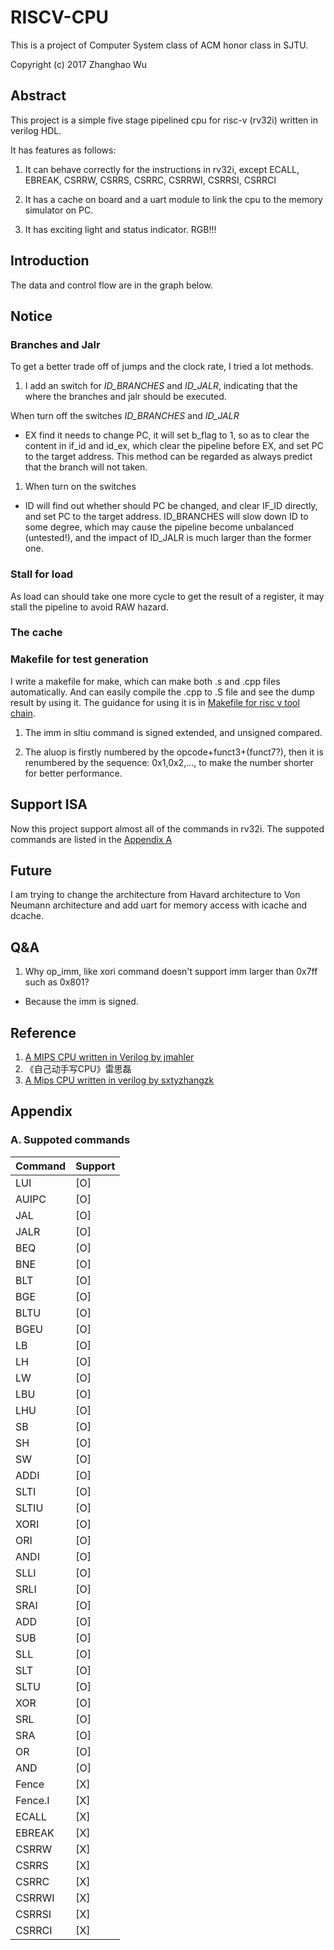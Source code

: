 # RISCV-CPU

This is a project of Computer System class of ACM honor class in SJTU.

Copyright (c) 2017 Zhanghao Wu

## Abstract

This project is a simple five stage pipelined cpu for risc-v (rv32i) written in verilog HDL. 

It has features as follows:

1. It can behave correctly for the instructions in rv32i, except ECALL, EBREAK, CSRRW, CSRRS, CSRRC, CSRRWI, CSRRSI, CSRRCI

1. It has a cache on board and a uart module to link the cpu to the memory simulator on PC.

1. It has exciting light and status indicator. RGB!!!

## Introduction

The data and control flow are in the graph below.

## Notice

### Branches and Jalr

To get a better trade off of jumps and the clock rate, I tried a lot methods.

1. I add an switch for *ID_BRANCHES* and *ID_JALR*, indicating that the where the branches and jalr should be executed. 

When turn off the switches *ID_BRANCHES* and *ID_JALR*
- EX find it needs to change PC, it will set b_flag to 1, so as to clear the content in if_id and id_ex, which clear the pipeline before EX, and set PC to the target address. This method can be regarded as always predict that the branch will not taken.

1. When turn on the switches
- ID will find out whether should PC be changed, and clear IF_ID directly, and set PC to the target address. ID_BRANCHES will slow down ID to some degree, which may cause the pipeline become unbalanced (untested!), and the impact of ID_JALR is much larger than the former one.

### Stall for load

As load can should take one more cycle to get the result of a register, it may stall the pipeline to avoid RAW hazard.

### The cache 

### Makefile for test generation

I write a makefile for make, which can make both .s and .cpp files automatically. And can easily compile the .cpp to .S file and see the dump result by using it. The guidance for using it is in [Makefile for risc v tool chain](https://gist.github.com/Michaelvll/46e069e29a8448326acadd7bb2bb1654).

1. The imm in sltiu command is signed extended, and unsigned compared.

1. The aluop is firstly numbered by the opcode+funct3+(funct7?), then it is renumbered by the sequence: 0x1,0x2,..., to make the number shorter for better performance.

## Support ISA

Now this project support almost all of the commands in rv32i. The suppoted commands are listed in the [Appendix A](#ApdxA)

## Future

I am trying to change the architecture from Havard architecture to Von Neumann architecture and add uart for memory access with icache and dcache.

## Q&A

1. Why op_imm, like xori command doesn't support imm larger than 0x7ff such as 0x801?
- Because the imm is signed.

## Reference

1. [A MIPS CPU written in Verilog by jmahler](https://github.com/jmahler/mips-cpu.git)
1. 《自己动手写CPU》雷思磊
1. [A Mips CPU written in verilog by sxtyzhangzk](https://github.com/sxtyzhangzk/mips-cpu.git)

## Appendix

### <span id="ApdxA">A. Suppoted commands</span>

| Command | Support |
|---------|---------|
| LUI     | [O]     |
| AUIPC   | [O]     |
| JAL     | [O]     |
| JALR    | [O]     |
| BEQ     | [O]     |
| BNE     | [O]     |
| BLT     | [O]     |
| BGE     | [O]     |
| BLTU    | [O]     |
| BGEU    | [O]     |
| LB      | [O]     |
| LH      | [O]     |
| LW      | [O]     |
| LBU     | [O]     |
| LHU     | [O]     |
| SB      | [O]     |
| SH      | [O]     |
| SW      | [O]     |
| ADDI    | [O]     |
| SLTI    | [O]     |
| SLTIU   | [O]     |
| XORI    | [O]     |
| ORI     | [O]     |
| ANDI    | [O]     |
| SLLI    | [O]     |
| SRLI    | [O]     |
| SRAI    | [O]     |
| ADD     | [O]     |
| SUB     | [O]     |
| SLL     | [O]     |
| SLT     | [O]     |
| SLTU    | [O]     |
| XOR     | [O]     |
| SRL     | [O]     |
| SRA     | [O]     |
| OR      | [O]     |
| AND     | [O]     |
| Fence   | [X]     |
| Fence.I | [X]     |
| ECALL   | [X]     |
| EBREAK  | [X]     |
| CSRRW   | [X]     |
| CSRRS   | [X]     |
| CSRRC   | [X]     |
| CSRRWI  | [X]     |
| CSRRSI  | [X]     |
| CSRRCI  | [X]     |
